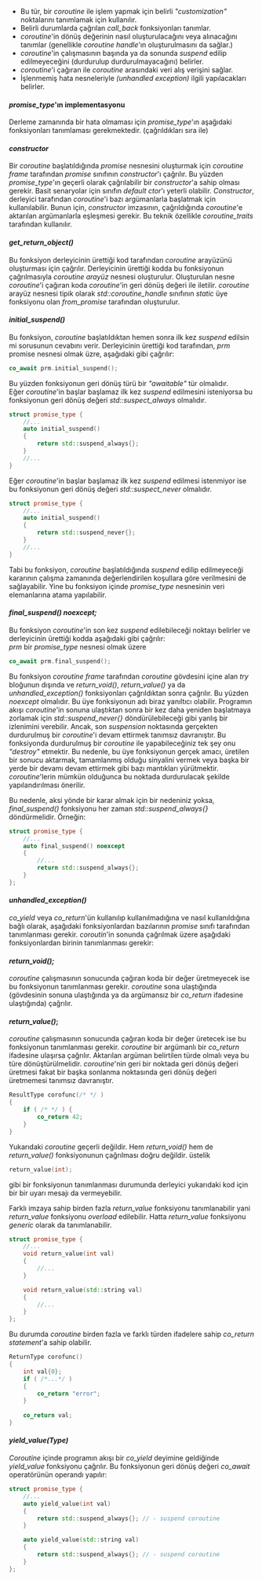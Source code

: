 - Bu tür, bir _coroutine_ ile işlem yapmak için belirli _"customization"_ noktalarını tanımlamak için kullanılır. 
- Belirli durumlarda çağrılan _call_back_ fonksiyonları tanımlar.
- _coroutine_'in dönüş değerinin nasıl oluşturulacağını veya alınacağını tanımlar (genellikle _coroutine handle_'ın oluşturulmasını da sağlar.)
- _coroutine_'in çalışmasının başında ya da sonunda _suspend_ edilip edilmeyeceğini (durdurulup durdurulmayacağını) belirler.
- _coroutine_'i çağıran ile _coroutine_ arasındaki veri alış verişini sağlar.
- İşlenmemiş hata nesneleriyle _(unhandled exception)_ ilgili yapılacakları belirler.

#### _promise_type_'ın implementasyonu 
Derleme zamanında bir hata olmaması için _promise_type_'ın aşağıdaki fonksiyonları tanımlaması gerekmektedir. (çağrıldıkları  sıra ile)  

#### _constructor_
Bir _coroutine_ başlatıldığında _promise_ nesnesini oluşturmak için _coroutine frame_ tarafından _promise_ sınıfının _constructor_'ı çağrılır. 
Bu yüzden _promise_type_'ın geçerli olarak çağrılabilir bir _constructor_'a sahip olması gerekir. Basit senaryolar için sınıfın _default ctor_'ı yeterli olabilir.
_Constructor_, derleyici tarafından _coroutine_'i bazı argümanlarla başlatmak için kullanılabilir. Bunun için, _constructor_ imzasının, çağrıldığında _coroutine_'e aktarılan argümanlarla eşleşmesi gerekir. Bu teknik özellikle _coroutine_traits_ tarafından kullanılır. 



#### _get_return_object()_ 
Bu fonksiyon derleyicinin ürettiği kod tarafından _coroutine_ arayüzünü oluşturması için çağrılır. 
Derleyicinin ürettiği kodda bu fonksiyonun çağrılmasıyla _coroutine arayüz_ nesnesi oluşturulur. 
Oluşturulan nesne _coroutine_'i çağıran koda _coroutine_'in geri dönüş değeri ile iletilir. 
_coroutine_ arayüz nesnesi tipik olarak _std::coroutine_handle_ sınıfının _static_ üye fonksiyonu olan _from_promise_ tarafından oluşturulur.

#### _initial_suspend()_
Bu fonksiyon, _coroutine_ başlatıldıktan hemen sonra ilk kez _suspend_ edilsin mi sorusunun cevabını verir. 
Derleyicinin ürettiği kod tarafından, _prm_ promise nesnesi olmak üzre, aşağıdaki gibi çağrılır:

```cpp
co_await prm.initial_suspend();
```

Bu yüzden fonksiyonun geri dönüş türü bir _"awaitable"_ tür olmalıdır.<br>
Eğer _coroutine_'in başlar başlamaz ilk kez _suspend_ edilmesini isteniyorsa bu fonksiyonun geri dönüş değeri _std::suspect_always_ olmalıdır.

```cpp
struct promise_type {
	//...
	auto initial_suspend() 
	{ 
		return std::suspend_always{}; 
	}
	//...
}
```
Eğer _coroutine_'in başlar başlamaz ilk kez _suspend_ edilmesi istenmiyor ise bu fonksiyonun geri dönüş değeri _std::suspect_never_ olmalıdır.

```cpp
struct promise_type {
	//...
	auto initial_suspend() 
	{ 
		return std::suspend_never{}; 
	}
	//...
}
```

Tabi bu fonksiyon, _coroutine_ başlatıldığında _suspend_ edilip edilmeyeceği kararının çalışma zamanında değerlendirilen koşullara göre verilmesini de sağlayabilir. Yine bu fonksiyon içinde _promise_type_ nesnesinin veri elemanlarına atama yapılabilir.

#### _final_suspend() noexcept;_
Bu fonksiyon _coroutine_'in son kez _suspend_ edilebileceği noktayı belirler ve derleyicinin ürettiği kodda aşağıdaki gibi çağrılır:<br>
_prm_ bir _promise_type_ nesnesi olmak üzere

```cpp
co_await prm.final_suspend();
```
Bu fonksiyon _coroutine frame_ tarafından _coroutine_ gövdesini içine alan _try_ bloğunun dışında ve _return_void()_, _return_value()_ ya da _unhandled_exception()_ fonksiyonları çağrıldıktan sonra çağrılır. Bu yüzden _noexcept_ olmalıdır.
Bu üye fonksiyonun adı biraz yanıltıcı olabilir. Programın akışı _coroutine_'in sonuna ulaştıktan sonra bir kez daha yeniden başlatmaya zorlamak için _std::suspend_never{}_ döndürülebileceği gibi yanlış bir izlenimini verebilir. Ancak, son _suspension_ noktasında gerçekten durdurulmuş bir _coroutine_'i devam ettirmek tanımsız davranıştır.
Bu fonksiyonda durdurulmuş bir _coroutine_ ile yapabileceğiniz tek şey onu _"destroy"_ etmektir. Bu nedenle, bu üye fonksiyonun gerçek amacı, üretilen bir sonucu aktarmak, tamamlanmış olduğu sinyalini vermek veya başka bir yerde bir devamı devam ettirmek gibi bazı mantıkları yürütmektir. _coroutine_'lerin mümkün olduğunca bu noktada durdurulacak şekilde yapılandırılması önerilir.
<!-- //Bunun bir nedeni, derleyicinin coroutine çerçevesinin yaşam süresinin coroutine'i çağıranın içinde ne zaman iç içe geçtiğini belirlemesini çok daha kolay hale getirmesidir; bu da derleyicinin coroutine çerçevesinin yığın bellek tahsisini atlama olasılığını artırır. -->
Bu nedenle, aksi yönde bir karar almak için bir nedeniniz yoksa, _final_suspend()_ fonksiyonu her zaman _std::suspend_always{}_ döndürmelidir. Örneğin:

```cpp
struct promise_type {
	//...
	auto final_suspend() noexcept 
	{ 
		//...
		return std::suspend_always{};
	}
};
```
#### _unhandled_exception()_
_co_yield_ veya _co_return_'ün kullanılıp kullanılmadığına ve nasıl kullanıldığına bağlı olarak, aşağıdaki fonksiyonlardan bazılarının _promise_ sınıfı tarafından tanımlanması gerekir. _coroutin_'in sonunda çağrılmak üzere aşağıdaki fonksiyonlardan birinin tanımlanması gerekir:

#### _return_void();_
_coroutine_ çalışmasının sonucunda çağıran koda bir değer üretmeyecek ise bu fonksiyonun tanımlanması gerekir. _coroutine_ sona ulaştığında (gövdesinin sonuna ulaştığında ya da argümansız bir _co_return_ ifadesine ulaştığında) çağrılır.

#### _return_value()_;
_coroutine_ çalışmasının sonucunda çağıran koda bir değer üretecek ise bu fonksiyonun tanımlanması gerekir. _coroutine_ bir argümanlı bir _co_return_ ifadesine ulaşırsa çağrılır. Aktarılan argüman belirtilen türde olmalı veya bu türe dönüştürülmelidir.
_coroutine_'nin geri bir noktada geri dönüş değeri üretmesi fakat bir başka sonlanma noktasında geri dönüş değeri üretmemesi tanımsız davranıştır.

```cpp
ResultType corofunc(/* */ )
{
	if ( /* */ ) {
		co_return 42;
	}
}
```

Yukarıdaki _coroutine_ geçerli değildir. 
Hem _return_void()_ hem de _return_value()_ fonksiyonunun çağrılması doğru değildir. üstelik 
```cpp
return_value(int);
```
gibi bir fonksiyonun tanımlanması durumunda derleyici yukarıdaki kod için bir bir uyarı mesajı da vermeyebilir.

Farklı imzaya sahip birden fazla _return_value_ fonksiyonu tanımlanabilir yani _return_value_ fonksiyonu _overload_ edilebilir. Hatta _return_value_ fonksiyonu _generic_ olarak da tanımlanabilir.

```cpp
struct promise_type {
	//...
	void return_value(int val) 
	{ 
		//...	
	}

	void return_value(std::string val) 
	{ 
		//...
	}
};
```

Bu durumda _coroutine_ birden fazla ve farklı türden ifadelere sahip _co_return statement_'a sahip olabilir.

```cpp
ReturnType corofunc()
{
	int val{0};
	if ( /*...*/ ) 
	{
		co_return "error";
	}
	
	co_return val;
}
```
#### _yield_value(Type)_
_Coroutine_ içinde programın akışı bir _co_yield_ deyimine geldiğinde _yield_value_ fonksiyonu çağrılır. Bu fonksiyonun geri dönüş değeri _co_await_ operatörünün operandı yapılır:

```cpp
struct promise_type {
	//...
	auto yield_value(int val) 
	{ 
		return std::suspend_always{}; // - suspend coroutine
	}

	auto yield_value(std::string val) 
	{ 
		return std::suspend_always{}; // - suspend coroutine
	}
};
```

<!--
Promises can also be used to define some optional operations that define special behavior of coroutines, where normally some default behavior is used.
await_transform()
await_transform() can be defined to map values from co_await to awaiters.
operator new() and operator delete()
operator new() and operator delete() allow programmers to define a different way memory is allocated for the coroutine state.
These functions may also be used to ensure that coroutines do not accidentally use heap memory.
get_return_object_on_allocation_failure()
get_return_object_on_allocation_failure() allows programmers to define how to react to exceptionless failures of memory allocation for coroutines.
-->



